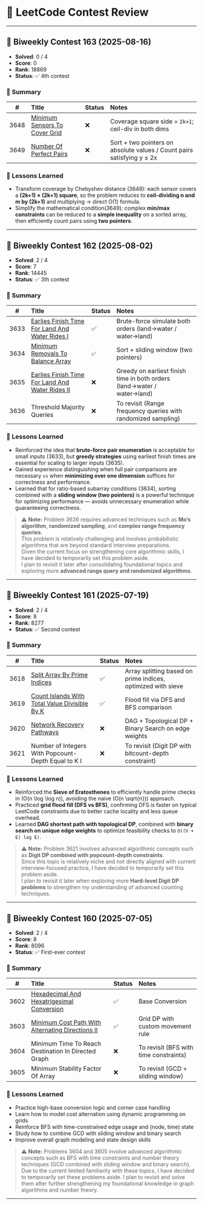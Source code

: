 # 🏁 LeetCode Contest Review

---

## 🔸 Biweekly Contest 163 (2025-08-16)

- **Solved**: 0 / 4
- **Score**: 0
- **Rank**: 18869
- **Status**: ✅ 4th contest

### 📘 Summary

| # | Title | Status | Notes |
|:--:|:------|:--------|:------|
| 3648 | [Minimum Sensors To Cover Grid](./cpp/math/3648_minimum_sensors_to_cover_grid/) | ❌ | Coverage square side = `2k+1`; ceil-div in both dims |
| 3649 | [Number Of Perfect Pairs](./cpp/two_pointers/3649_number_of_perfect_pairs/) | ❌ | Sort + two pointers on absolute values / Count pairs satisfying y ≤ 2x |

### 🧠 Lessons Learned
- Transform coverage by Chebyshev distance (3648): each sensor covers a **(2k+1) × (2k+1) square**, so the problem reduces to **ceil-dividing n and m by (2k+1)** and multiplying → direct O(1) formula.
- Simplify the mathematical condition(3649): complex **min/max constraints** can be reduced to a **simple inequality** on a sorted array, then efficiently count pairs using **two pointers**.

---

## 🔸 Biweekly Contest 162 (2025-08-02)

- **Solved**: 2 / 4
- **Score**: 7
- **Rank**: 14445
- **Status**: ✅ 3th contest

### 📘 Summary

| # | Title | Status | Notes |
|:--:|:------|:--------|:------|
| 3633 | [Earlies Finish Time For Land And Water Rides I](./cpp/simulation/3633_earlies_finish_time_for_land_and_water_rides_i/) | ✅ | Brute-force simulate both orders (land→water / water→land) |
| 3634 | [Minimum Removals To Balance Array](./cpp/sliding_window/3634_minimum_removals_to_balance_array/) | ✅ | Sort + sliding window (two pointers) |
| 3635 | [Earlies Finish Time For Land And Water Rides II](./cpp/greedy/3635_earlies_finish_time_for_land_and_water_rides_ii/) | ❌ | Greedy on earliest finish time in both orders (land→water / water→land) |
| 3636 | Threshold Majority Queries | ❌ | To revisit (Range frequency queries with randomized sampling) |

### 🧠 Lessons Learned
- Reinforced the idea that **brute-force pair enumeration** is acceptable for small inputs (3633), but **greedy strategies** using earliest finish times are essential for scaling to larger inputs (3635).
- Gained experience distinguishing when full pair comparisons are necessary `vs` when **minimizing over one dimension** suffices for correctness and performance.
- Learned that for ratio-based subarray conditions (3634), sorting combined with a **sliding window (two pointers)** is a powerful technique for optimizing performance — avoids unnecessary enumeration while guaranteeing correctness.
> ⚠️ **Note:** Problem 3636 requires advanced techniques such as **Mo’s algorithm**, **randomized sampling**, and **complex range frequency queries**.  
> This problem is relatively challenging and involves probabilistic algorithms that are beyond standard interview preparations.  
> Given the current focus on strengthening core algorithmic skills, I have decided to temporarily set this problem aside.  
> I plan to revisit it later after consolidating foundational topics and exploring more **advanced range query and randomized algorithms**.

---

## 🔸 Biweekly Contest 161 (2025-07-19)

- **Solved**: 2 / 4  
- **Score**: 8  
- **Rank**: 8277
- **Status**: ✅ Second contest

### 📘 Summary

| # | Title | Status | Notes |
|:--:|:------|:--------|:------|
| 3618 | [Split Array By Prime Indices](./cpp/math/3618_split_array_by_prime_indices/) | ✅ | Array splitting based on prime indices, optimized with sieve |
| 3619 | [Count Islands With Total Value Divisible By K](./cpp/flood_fill_connected_components/3619_count_islands_with_total_value_divisible_by_k/) | ✅ | Flood fill via DFS and BFS comparison |
| 3620 | [Network Recovery Pathways](./cpp/graph_topological_sort/3620_network_recovery_pathways/) | ❌ | DAG + Topological DP + Binary Search on edge weights |
| 3621 | Number of Integers With Popcount-Depth Equal to K I | ❌ | To revisit (Digit DP with bitcount-depth constraint) |

### 🧠 Lessons Learned
- Reinforced the **Sieve of Eratosthenes** to efficiently handle prime checks in \(O(n \log \log n)\), avoiding the naive \(O(n \sqrt{n})\) approach.
- Practiced **grid flood fill (DFS vs BFS)**, confirming DFS is faster on typical LeetCode constraints due to better cache locality and less queue overhead.
- Learned **DAG shortest path with topological DP**, combined with **binary search on unique edge weights** to optimize feasibility checks to `O((V + E) log E)`.
> ⚠️ **Note:** Problem 3621 involves advanced algorithmic concepts such as **Digit DP combined with popcount-depth constraints**.  
> Since this topic is relatively niche and not directly aligned with current interview-focused practice, I have decided to temporarily set this problem aside.  
> I plan to revisit it later when exploring more **Hard-level Digit DP problems** to strengthen my understanding of advanced counting techniques.

---

## 🔸 Biweekly Contest 160 (2025-07-05)

- **Solved**: 2 / 4  
- **Score**: 8  
- **Rank**: 8096  
- **Status**: ✅ First-ever contest

### 📘 Summary

| # | Title | Status | Notes |
|:--:|:------|:--------|:------|
| 3602 | [Hexadecimal And Hexatrigesimal Conversion](./cpp/simulation/3602_hexadecimal_and_hexatrigesimal_conversion/) | ✅ | Base Conversion |
| 3603 | [Minimum Cost Path With Alternating Directions II](./cpp/dynamic_programming/3603_minimum_cost_path_with_alternating_direction_ii/) | ✅ | Grid DP with custom movement rule |
| 3604 | Minimum Time To Reach Destination In Directed Graph | ❌ | To revisit (BFS with time constraints) |
| 3605 | Minimum Stability Factor Of Array | ❌ | To revisit (GCD + sliding window) |

### 🧠 Lessons Learned
- Practice high-base conversion logic and corner case handling  
- Learn how to model cost alternation using dynamic programming on grids  
- Reinforce BFS with time-constrained edge usage and (node, time) state  
- Study how to combine GCD with sliding window and binary search  
- Improve overall graph modeling and state design skills
> ⚠️ **Note:** Problems 3604 and 3605 involve advanced algorithmic concepts such as BFS with time constraints and number theory techniques (GCD combined with sliding window and binary search). Due to the current limited familiarity with these topics, I have decided to temporarily set these problems aside. I plan to revisit and solve them after further strengthening my foundational knowledge in graph algorithms and number theory.

---
